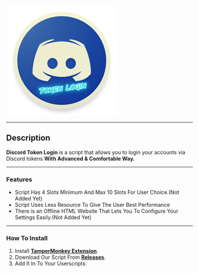 &nbsp;&nbsp;&nbsp;&nbsp;&nbsp;&nbsp;&nbsp;&nbsp;&nbsp;&nbsp;&nbsp;&nbsp;&nbsp;&nbsp;&nbsp;&nbsp;&nbsp;&nbsp;&nbsp;&nbsp;&nbsp;&nbsp;&nbsp;&nbsp;&nbsp;&nbsp;&nbsp;&nbsp;&nbsp;&nbsp;&nbsp;&nbsp;&nbsp;&nbsp;&nbsp;&nbsp;&nbsp;&nbsp;&nbsp;&nbsp;&nbsp;&nbsp;&nbsp;&nbsp;&nbsp;&nbsp;&nbsp;&nbsp;&nbsp;&nbsp;&nbsp;&nbsp;&nbsp;&nbsp;&nbsp;&nbsp;&nbsp;&nbsp;&nbsp;&nbsp;&nbsp;&nbsp;&nbsp;<img src="https://raw.githubusercontent.com/CoSeR-Source/DC-Token-Login/master/Resources/DC%20Token%20Login.png" height="300" alt="Logo">
___
## Description
__Discord Token Login__ is a script that allows you to login your accounts via Discord tokens __With Advanced & Comfortable Way.__
___
### Features
- Script Has 4 Slots Minimum And Max 10 Slots For User Choice.(Not Added Yet)
- Script Uses Less Resource To Give The User Best Performance
- There is an Offline HTML Website That Lets You To Configure Your Settings Easily.(Not Added Yet)
___
### How To Install
1. Install **[TamperMonkey Extension](https://chrome.google.com/webstore/detail/tampermonkey/dhdgffkkebhmkfjojejmpbldmpobfkfo)**.
1. Download Our Script From **[Releases](https://github.com/CoSeR-Source/DC-Token-Login/releases)**.
1. Add It In To Your Userscripts.
